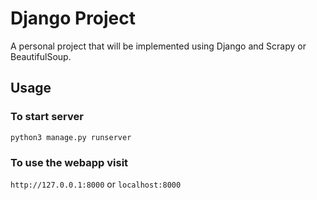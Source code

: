# Django Project
A personal project that will be implemented using Django and Scrapy or BeautifulSoup.

## Usage

### To start server

`python3 manage.py runserver`

### To use the webapp visit

`http://127.0.0.1:8000` or `localhost:8000`
